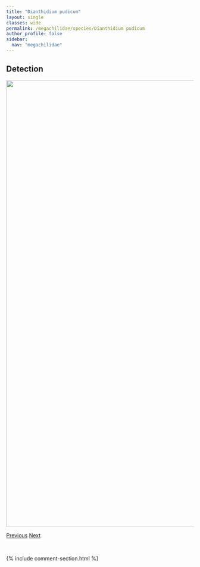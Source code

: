 ```yaml
---
title: "Dianthidium pudicum"
layout: single
classes: wide
permalink: /megachilidae/species/Dianthidium pudicum
author_profile: false
sidebar:
  nav: "megachilidae"
---
```


<h2>Detection</h2>

<a href="/ANBC/assets/figures/species/Dianthidium pudicum/range-map.png">
<img src="/ANBC/assets/figures/species/Dianthidium pudicum/range-map.png" height = "1200" width = "800">
</a>

<a href="/profiles/species/Dianthidium curvatum" class="pagination--pager" title="PreviousName">Previous</a> <a href="/profiles/species/Dufourea dilatipes" class="pagination--pager" title="NextName">Next</a>

<p>&nbsp;</p>

{% include comment-section.html %}
